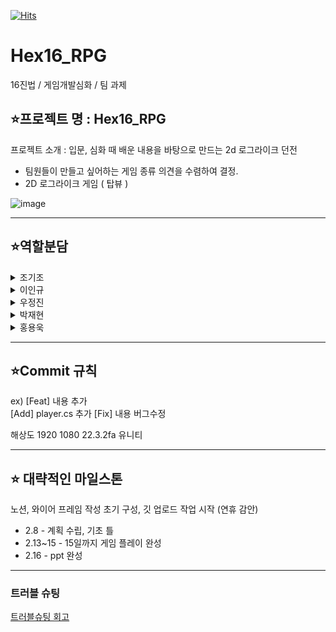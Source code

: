 [![Hits](https://hits.seeyoufarm.com/api/count/incr/badge.svg?url=https%3A%2F%2Fgithub.com%2Fwjj329%2FHex16_RPG&count_bg=%2379C83D&title_bg=%23555555&icon=&icon_color=%23E7E7E7&title=hits&edge_flat=false)](https://hits.seeyoufarm.com)

# Hex16_RPG
 16진법 / 게임개발심화 / 팀 과제


## ⭐프로젝트 명 : Hex16_RPG

프로젝트 소개 :  입문, 심화 때 배운 내용을 바탕으로 만드는 2d 로그라이크 던전
- 팀원들이 만들고 싶어하는 게임 종류 의견을 수렴하여 결정.
- 2D 로그라이크 게임 ( 탑뷰 )

![image](https://github.com/wjj329/Hex16_RPG/assets/154484828/25c9c440-c800-423b-9a7e-5d2d262cd9c7)

---

## ⭐역할분담

<details>
  <summary>  조기조 </summary>
  
  <!-- 내용 -->
  
  UI , 씬 , 랜덤 맵

- 인트로씬 / 게임 플레이 씬 / 엔딩 씬 (게임 오버) / 클리어 씬
- 플레이어 정보창 ( 스탯, 인벤토리 - 아이템 장착 해제 등)



</details>


<details>
  <summary>  이인규 </summary>
  
  <!-- 내용 -->
  
- 플레이어 ,스탯 ( Scriptabe Objects 사용 ),  캐릭터 조작 등 (이동 공격 스킬 등)

</details>

<details>
  <summary>  우정진 </summary>
  
  <!-- 내용 -->
  
- 몬스터 + 몬스터 스폰 + 인공지능(움직임, 공격패턴, 경로탐색)
- 보스 전투 등

</details>


<details>
  <summary>  박재현 </summary>
  
  <!-- 내용 -->
  
- 아이템 + 무기 & 소모품 & 오브젝트(투사체 등)

</details>

<details>
  <summary>  홍용욱 </summary>
  
  <!-- 내용 -->
  
- 전투 : 피해, 체력관리, 전투 효과 등

</details>



---

## ⭐Commit 규칙
ex) 
[Feat] 내용 추가        
[Add] player.cs 추가
[Fix] 내용 버그수정


해상도 1920 1080
22.3.2fa 유니티


---

## ⭐ 대략적인 마일스톤

노션, 와이어 프레임 작성
초기 구성, 깃 업로드
작업 시작 (연휴 감안)


- 2.8          - 계획 수립, 기초 틀
- 2.13~15      - 15일까지 게임 플레이 완성
- 2.16         - ppt 완성

---
### 트러블 슈팅
[트러블슈팅 회고](https://youtu.be/zX0QQzSH2GY)





